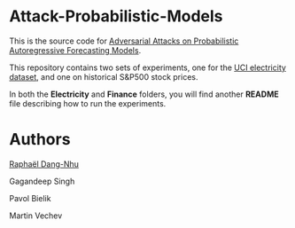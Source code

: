 # Attack-Probabilistic-Models

This is the source code for [Adversarial Attacks on Probabilistic Autoregressive Forecasting Models](https://arxiv.org/pdf/2003.03778.pdf). 

This repository contains two sets of experiments, one for the 
[UCI electricity dataset](https://archive.ics.uci.edu/ml/datasets/ElectricityLoadDiagrams20112014#),
and one on historical S&P500 stock prices. 

In both the **Electricity** and **Finance** folders, 
you will find another **README** file describing how to run the experiments.

# Authors

[Raphaël Dang-Nhu](dang-nhu.fr)

Gagandeep Singh

Pavol Bielik 

Martin Vechev




